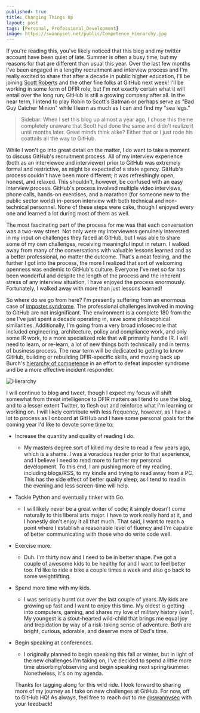 ```yaml
---
published: true
title: Changing Things Up
layout: post
tags: [Personal, Professional_Development]
image: https://swannyset.net/public/Competence_Hierarchy.jpg
---
```

If you're reading this, you've likely noticed that this blog and my twitter account have been quiet of late.  Summer is often a busy time, but my reasons for that are different than usual this year.  Over the last few months I've been engaged in a lengthy recruitment and interview process and I'm really excited to share that after a decade in public higher education, I'll be joining [Scott Roberts](https://www.twitter.com/sroberts) and the other fine folks at GitHub next week!  I'll be working in some form of DFIR role, but I'm not exactly certain what it will entail over the long run; GitHub is still a growing company after all.  In the near term, I intend to play Robin to Scott's Batman or perhaps serve as "Bad Guy Catcher Minion" while I learn as much as I can and find my "sea legs."

> Sidebar:  When I set this blog up almost a year ago, I chose this theme completely unaware that Scott had done the same and didn't realize it until months later.  Great minds think alike?  Either that or I just rode his coattails all the way to GitHub.

While I won't go into great detail on the matter, I do want to take a moment to discuss GitHub's recruitment process.  All of my interview experience (both as an interviewee and interviewer) prior to GitHub was extremely formal and restrictive, as might be expected of a state agency.  GitHub's process couldn't have been more different; it was refreshingly open, honest, and relaxed.  This shouldn't, however, be confused with an easy interview process.  GitHub's process involved multiple video interviews, phone calls, hands-on exercises, and a marathon (for someone new to the public sector world) in-person interview with both technical and non-technical personnel.  None of these steps were cake, though I enjoyed every one and learned a lot during most of them as well.

The most fascinating part of the process for me was that each conversation was a two-way street.  Not only were my interviewers genuinely interested in my input on challenges they faced at GitHub, but I was able to share some of my own challenges, receiving meaningful input in return.  I walked away from many of the conversations with valuable lessons learned and as a better professional, no matter the outcome.  That's a neat feeling, and the further I got into the process, the more I realized that sort of welcoming openness was endemic to GitHub's culture.  Everyone I've met so far has been wonderful and despite the length of the process and the inherent stress of any interview situation, I have enjoyed the process enormously.  Fortunately, I walked away with more than just lessons learned!

So where do we go from here?  I'm presently suffering from an enormous case of [imposter syndrome](https://sroberts.github.io/2015/05/02/imposter-syndrome-in-dfir/).  The professional challenges involved in moving to GitHub are not insignificant.  The environment is a complete 180 from the one I've just spent a decade operating in, save some philosophical similarities.  Additionally, I'm going from a very broad infosec role that included engineering, architecture, policy and compliance work, and only some IR work, to a more specialized role that will primarily handle IR.  I will need to learn, or re-learn, a lot of new things both technically and in terms of business process.  The near term will be dedicated to getting to know GitHub, building or rebuilding DFIR-specific skills, and moving back up Burch's [hierarchy of competence](https://en.wikipedia.org/wiki/Four_stages_of_competence) in an effort to defeat imposter syndrome and be a more effective incident responder.

![Hierarchy](https://swannyset.net/public/Competence_Hierarchy.jpg)

I will continue to blog and tweet, though I expect my focus will shift somewhat from threat intelligence to DFIR matters as I tend to use the blog, and to a lesser extent Twitter, to flesh out and reinforce what I'm learning or working on.  I will likely contribute with less frequency, however, as I have a lot to process as I onboard at GitHub and I have some personal goals for the coming year I'd like to devote some time to:

* Increase the quantity and quality of reading I do.
  - My masters degree sort of killed my desire to read a few years ago, which is a shame.  I was a voracious reader prior to that experience, and I believe I need to read more to further my personal development.  To this end, I am pushing more of my reading, including blogs/RSS, to my kindle and trying to read away from a PC.  This has the side effect of better quality sleep, as I tend to read in the evening and less screen-time will help.


* Tackle Python and eventually tinker with Go.
  - I will likely never be a great writer of code; it simply doesn't come naturally to this liberal arts major.  I have to work really hard at it, and I honestly don't enjoy it all that much.  That said, I want to reach a point where I establish a reasonable level of fluency and I'm capable of better communicating with those who do write code well.


* Exercise more.
  - Duh.  I'm thirty now and I need to be in better shape.  I've got a couple of awesome kids to be healthy for and I want to feel better too.  I'd like to ride a bike a couple times a week and also go back to some weightlifting.


* Spend more time with my kids.
  - I was seriously burnt out over the last couple of years.  My kids are growing up fast and I want to enjoy this time.  My oldest is getting into computers, gaming, and shares my love of military history (win!).  My youngest is a stout-hearted wild-child that brings me equal joy and trepidation by way of a risk-taking sense of adventure.  Both are bright, curious, adorable, and deserve more of Dad's time.


* Begin speaking at conferences.
  - I originally planned to begin speaking this fall or winter, but in light of the new challenges I'm taking on, I've decided to spend a little more time absorbing/observing and begin speaking next spring/summer.  Nonetheless, it's on my agenda.


  Thanks for tagging along for this wild ride.  I look forward to sharing more of my journey as I take on new challenges at GitHub.  For now, off to GitHub HQ!  As always, feel free to reach out to me [@swannysec](https://www.twitter.com/swannysec) with your feedback!
